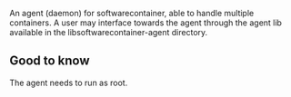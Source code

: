An agent (daemon) for softwarecontainer, able to handle multiple containers. A user
may interface towards the agent through the agent lib available in the
libsoftwarecontainer-agent directory.

Good to know
------------
The agent needs to run as root.
